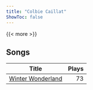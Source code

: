 ```yaml
---
title: "Colbie Caillat"
ShowToc: false
---
```


{{< more >}}

## Songs
Title | Plays 
----- | -----: 
[Winter Wonderland](/songs/winter-wonderland) | 73

